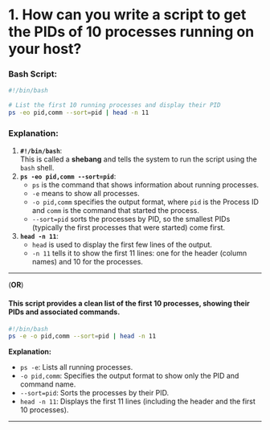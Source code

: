# 1. How can you write a script to get the PIDs of 10 processes running on your host?
### Bash Script:
```bash
#!/bin/bash

# List the first 10 running processes and display their PID
ps -eo pid,comm --sort=pid | head -n 11
```
### Explanation:
1. **`#!/bin/bash`**:  
   This is called a **shebang** and tells the system to run the script using the `bash` shell.
2. **`ps -eo pid,comm --sort=pid`**:  
   - `ps` is the command that shows information about running processes.
   - `-e` means to show all processes.
   - `-o pid,comm` specifies the output format, where `pid` is the Process ID and `comm` is the command that started the process.
   - `--sort=pid` sorts the processes by PID, so the smallest PIDs (typically the first processes that were started) come first.
3. **`head -n 11`**:  
   - `head` is used to display the first few lines of the output.
   - `-n 11` tells it to show the first 11 lines: one for the header (column names) and 10 for the processes.
---
(**OR**)
#### This script provides a clean list of the first 10 processes, showing their PIDs and associated commands. 
```bash
#!/bin/bash
ps -e -o pid,comm --sort=pid | head -n 11
```
**Explanation:**
- `ps -e`: Lists all running processes.
- `-o pid,comm`: Specifies the output format to show only the PID and command name.
- `--sort=pid`: Sorts the processes by their PID.
- `head -n 11`: Displays the first 11 lines (including the header and the first 10 processes).

---


